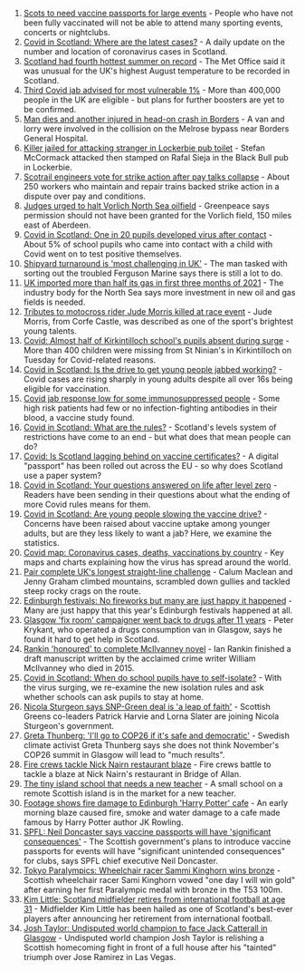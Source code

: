 1. [Scots to need vaccine passports for large events](https://www.bbc.co.uk/news/uk-scotland-58412832?at_medium=RSS&at_campaign=KARANGA) - People who have not been fully vaccinated will not be able to attend many sporting events, concerts or nightclubs.
2. [Covid in Scotland: Where are the latest cases?](https://www.bbc.co.uk/news/uk-scotland-53511877?at_medium=RSS&at_campaign=KARANGA) - A daily update on the number and location of coronavirus cases in Scotland.
3. [Scotland had fourth hottest summer on record](https://www.bbc.co.uk/news/uk-scotland-highlands-islands-58413033?at_medium=RSS&at_campaign=KARANGA) - The Met Office said it was unusual for the UK's highest August temperature to be recorded in Scotland.
4. [Third Covid jab advised for most vulnerable 1%](https://www.bbc.co.uk/news/health-58407643?at_medium=RSS&at_campaign=KARANGA) - More than 400,000 people in the UK are eligible - but plans for further boosters are yet to be confirmed.
5. [Man dies and another injured in head-on crash in Borders](https://www.bbc.co.uk/news/uk-scotland-south-scotland-58409181?at_medium=RSS&at_campaign=KARANGA) - A van and lorry were involved in the collision on the Melrose bypass near Borders General Hospital.
6. [Killer jailed for attacking stranger in Lockerbie pub toilet](https://www.bbc.co.uk/news/uk-scotland-south-scotland-58409177?at_medium=RSS&at_campaign=KARANGA) - Stefan McCormack attacked then stamped on Rafal Sieja in the Black Bull pub in Lockerbie.
7. [Scotrail engineers vote for strike action after pay talks collapse](https://www.bbc.co.uk/news/uk-scotland-tayside-central-58414575?at_medium=RSS&at_campaign=KARANGA) - About 250 workers who maintain and repair trains backed strike action in a dispute over pay and conditions.
8. [Judges urged to halt Vorlich North Sea oilfield](https://www.bbc.co.uk/news/uk-scotland-north-east-orkney-shetland-58411614?at_medium=RSS&at_campaign=KARANGA) - Greenpeace says permission should not have been granted for the Vorlich field, 150 miles east of Aberdeen.
9. [Covid in Scotland: One in 20 pupils developed virus after contact](https://www.bbc.co.uk/news/uk-scotland-glasgow-west-58406100?at_medium=RSS&at_campaign=KARANGA) - About 5% of school pupils who came into contact with a child with Covid went on to test positive themselves.
10. [Shipyard turnaround is 'most challenging in UK'](https://www.bbc.co.uk/news/uk-scotland-58409633?at_medium=RSS&at_campaign=KARANGA) - The man tasked with sorting out the troubled Ferguson Marine says there is still a lot to do.
11. [UK imported more than half its gas in first three months of 2021](https://www.bbc.co.uk/news/uk-scotland-north-east-orkney-shetland-58403581?at_medium=RSS&at_campaign=KARANGA) - The industry body for the North Sea says more investment in new oil and gas fields is needed.
12. [Tributes to motocross rider Jude Morris killed at race event](https://www.bbc.co.uk/news/uk-england-dorset-58394254?at_medium=RSS&at_campaign=KARANGA) - Jude Morris, from Corfe Castle, was described as one of the sport's brightest young talents.
13. [Covid: Almost half of Kirkintilloch school's pupils absent during surge](https://www.bbc.co.uk/news/uk-scotland-glasgow-west-58402153?at_medium=RSS&at_campaign=KARANGA) - More than 400 children were missing from St Ninian's in Kirkintilloch on Tuesday for Covid-related reasons.
14. [Covid in Scotland: Is the drive to get young people jabbed working?](https://www.bbc.co.uk/news/uk-scotland-58342389?at_medium=RSS&at_campaign=KARANGA) - Covid cases are rising sharply in young adults despite all over 16s being eligible for vaccination.
15. [Covid jab response low for some immunosuppressed people](https://www.bbc.co.uk/news/health-58317261?at_medium=RSS&at_campaign=KARANGA) - Some high risk patients had few or no infection-fighting antibodies in their blood, a vaccine study found.
16. [Covid in Scotland: What are the rules?](https://www.bbc.co.uk/news/uk-scotland-53166816?at_medium=RSS&at_campaign=KARANGA) - Scotland's levels system of restrictions have come to an end - but what does that mean people can do?
17. [Covid: Is Scotland lagging behind on vaccine certificates?](https://www.bbc.co.uk/news/uk-scotland-57519070?at_medium=RSS&at_campaign=KARANGA) - A digital "passport" has been rolled out across the EU - so why does Scotland use a paper system?
18. [Covid in Scotland: Your questions answered on life after level zero](https://www.bbc.co.uk/news/uk-scotland-58071989?at_medium=RSS&at_campaign=KARANGA) - Readers have been sending in their questions about what the ending of more Covid rules means for them.
19. [Covid in Scotland: Are young people slowing the vaccine drive?](https://www.bbc.co.uk/news/uk-scotland-57915106?at_medium=RSS&at_campaign=KARANGA) - Concerns have been raised about vaccine uptake among younger adults, but are they less likely to want a jab? Here, we examine the statistics.
20. [Covid map: Coronavirus cases, deaths, vaccinations by country](https://www.bbc.co.uk/news/world-51235105?at_medium=RSS&at_campaign=KARANGA) - Key maps and charts explaining how the virus has spread around the world.
21. [Pair complete UK's longest straight-line challenge](https://www.bbc.co.uk/news/uk-scotland-58400061?at_medium=RSS&at_campaign=KARANGA) - Calum Maclean and Jenny Graham climbed mountains, scrambled down gullies and tackled steep rocky crags on the route.
22. [Edinburgh festivals: No fireworks but many are just happy it happened](https://www.bbc.co.uk/news/uk-scotland-58394733?at_medium=RSS&at_campaign=KARANGA) - Many are just happy that this year's Edinburgh festivals happened at all.
23. [Glasgow 'fix room' campaigner went back to drugs after 11 years](https://www.bbc.co.uk/news/uk-scotland-58389161?at_medium=RSS&at_campaign=KARANGA) - Peter Krykant, who operated a drugs consumption van in Glasgow, says he found it hard to get help in Scotland.
24. [Rankin 'honoured' to complete McIlvanney novel](https://www.bbc.co.uk/news/uk-scotland-58389121?at_medium=RSS&at_campaign=KARANGA) - Ian Rankin finished a draft manuscript written by the acclaimed crime writer William McIlvanney who died in 2015.
25. [Covid in Scotland: When do school pupils have to self-isolate?](https://www.bbc.co.uk/news/uk-scotland-58381883?at_medium=RSS&at_campaign=KARANGA) - With the virus surging, we re-examine the new isolation rules and ask whether schools can ask pupils to stay at home.
26. [Nicola Sturgeon says SNP-Green deal is 'a leap of faith'](https://www.bbc.co.uk/news/uk-scotland-58401747?at_medium=RSS&at_campaign=KARANGA) - Scottish Greens co-leaders Patrick Harvie and Lorna Slater are joining Nicola Sturgeon's government.
27. [Greta Thunberg: 'I'll go to COP26 if it's safe and democratic'](https://www.bbc.co.uk/news/uk-scotland-58388980?at_medium=RSS&at_campaign=KARANGA) - Swedish climate activist Greta Thunberg says she does not think November's COP26 summit in Glasgow will lead to "much results".
28. [Fire crews tackle Nick Nairn restaurant blaze](https://www.bbc.co.uk/news/uk-scotland-58378152?at_medium=RSS&at_campaign=KARANGA) - Fire crews battle to tackle a blaze at Nick Nairn's restaurant in Bridge of Allan.
29. [The tiny island school that needs a new teacher](https://www.bbc.co.uk/news/uk-scotland-58363674?at_medium=RSS&at_campaign=KARANGA) - A small school on a remote Scottish island is in the market for a new teacher.
30. [Footage shows fire damage to Edinburgh 'Harry Potter' cafe](https://www.bbc.co.uk/news/uk-scotland-58333804?at_medium=RSS&at_campaign=KARANGA) - An early morning blaze caused fire, smoke and water damage to a cafe made famous by Harry Potter author JK Rowling.
31. [SPFL: Neil Doncaster says vaccine passports will have 'significant consequences'](https://www.bbc.co.uk/sport/football/58414952?at_medium=RSS&at_campaign=KARANGA) - The Scottish government's plans to introduce vaccine passports for events will have "significant unintended consequences" for clubs, says SPFL chief executive Neil Doncaster.
32. [Tokyo Paralympics: Wheelchair racer Sammi Kinghorn wins bronze](https://www.bbc.co.uk/sport/disability-sport/58407037?at_medium=RSS&at_campaign=KARANGA) - Scottish wheelchair racer Sami Kinghorn vowed "one day I will win gold" after earning her first Paralympic medal with bronze in the T53 100m.
33. [Kim Little: Scotland midfielder retires from international football at age 31](https://www.bbc.co.uk/sport/football/58410154?at_medium=RSS&at_campaign=KARANGA) - Midfielder Kim Little has been hailed as one of Scotland's best-ever players after announcing her retirement from international football.
34. [Josh Taylor: Undisputed world champion to face Jack Catterall in Glasgow](https://www.bbc.co.uk/sport/boxing/58410151?at_medium=RSS&at_campaign=KARANGA) - Undisputed world champion Josh Taylor is relishing a Scottish homecoming fight in front of a full house after his "tainted" triumph over Jose Ramirez in Las Vegas.
